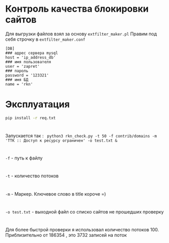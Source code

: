 # Контроль качества блокировки сайтов 
Для выгрузки файлов взял за основу ```extfilter_maker.pl```
Правим под себя строчку в ```extfilter_maker.conf```
```
[DB]
### адрес сервера mysql
host = 'ip_address_db'
### имя пользователя
user = 'zapret'
### пароль
password = '123321'
### имя БД
name = 'rkn'
```
# Эксплуатация 
```sh
pip install -r req.txt
```
#
Запускается так : ``` python3 rkn_check.py -t 50 -f contrib/domains -m 'TTK :: Доступ к ресурсу ограничен' -o test.txt &```
#
```-f``` - путь к файлу
#
```-t``` - количество потоков
#
```-m``` - Маркер. Ключевое слово в title короче =) 
#
```-o test.txt``` - выходной файл со списко сайтов не прошедших проверку
#

Для более быстрой проверки я использовал количество потоков 100. Приблизительно от 186354 , это 3732 записей на поток
